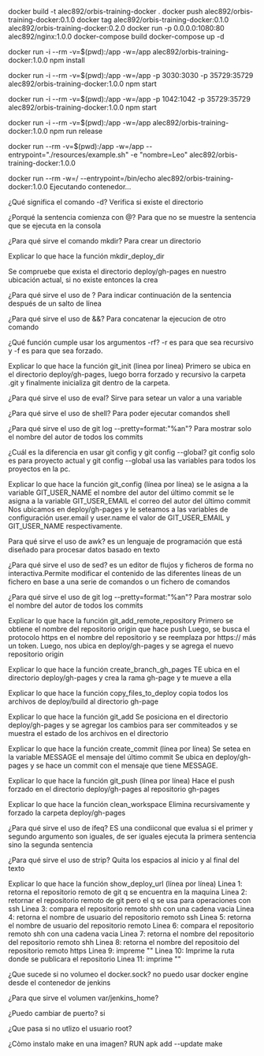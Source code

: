 docker build -t alec892/orbis-training-docker .
docker push alec892/orbis-training-docker:0.1.0
docker tag alec892/orbis-training-docker:0.1.0 alec892/orbis-training-docker:0.2.0
docker run -p 0.0.0.0:1080:80 alec892/nginx:1.0.0
docker-compose build 
docker-compose up -d

docker run -i --rm -v=$(pwd):/app -w=/app  alec892/orbis-training-docker:1.0.0 npm install

docker run -i --rm -v=$(pwd):/app -w=/app -p 3030:3030 -p 35729:35729 alec892/orbis-training-docker:1.0.0 npm start 

docker run -i --rm -v=$(pwd):/app -w=/app -p 1042:1042 -p 35729:35729 alec892/orbis-training-docker:1.0.0 npm start

docker run -i --rm -v=$(pwd):/app -w=/app alec892/orbis-training-docker:1.0.0 npm run release

docker run --rm -v=$(pwd):/app -w=/app --entrypoint="./resources/example.sh" -e "nombre=Leo" alec892/orbis-training-docker:1.0.0

docker run --rm -w=/ --entrypoint=/bin/echo alec892/orbis-training-docker:1.0.0 Ejecutando contenedor...

¿Qué significa el comando -d?
Verifica si existe el directorio 

¿Porqué la sentencia comienza con @?
Para que no se muestre la sentencia que se ejecuta en la consola

¿Para qué sirve el comando mkdir?
Para crear un directorio

Explicar lo que hace la función mkdir_deploy_dir

Se compruebe que exista el directorio deploy/gh-pages en nuestro ubicación actual, si no existe entonces la crea

¿Para qué sirve el uso de \?
Para indicar continuación de la sentencia después de un salto de línea

¿Para qué sirve el uso de &&?
Para concatenar la ejecucion de otro comando

¿Qué función cumple usar los argumentos -rf?
-r es para que sea recursivo y -f es para que sea forzado.

Explicar lo que hace la función git_init (linea por linea)
Primero se ubica en el directorio deploy/gh-pages, luego borra forzado y recursivo la carpeta .git y finalmente inicializa git dentro de la carpeta.

¿Para qué sirve el uso de eval?
Sirve para setear un valor a una variable

¿Para qué sirve el uso de shell?
Para poder ejecutar comandos shell

¿Para qué sirve el uso de git log --pretty=format:"%an"?
Para mostrar solo el nombre del autor de todos los commits

¿Cuál es la diferencia en usar git config y git config --global?
git config solo es para proyecto actual y git config --global usa las variables para todos los proyectos en la pc.

Explicar lo que hace la función git_config (línea por línea)
se le asigna a la variable GIT_USER_NAME el nombre del autor del último commit
se le asigna a la variable GIT_USER_EMAIL el correo del autor del último commit
Nos ubicamos en deploy/gh-pages y le seteamos a las variables de configuración user.email y user.name el valor de GIT_USER_EMAIL y GIT_USER_NAME respectivamente.

Para qué sirve el uso de awk?
es un lenguaje de programación que está diseñado para procesar datos basado en texto

¿Para qué sirve el uso de sed?
es un editor de flujos y ficheros de forma no interactiva.Permite modificar el contenido de las diferentes líneas de un fichero en base a una serie de comandos o un fichero de comandos

¿Para qué sirve el uso de git log --pretty=format:"%an"?
Para mostrar solo el nombre del autor de todos los commits

Explicar lo que hace la función git_add_remote_repository
Primero se obtiene el nombre del repositorio origin que hace push
Luego, se busca el protocolo https en el nombre del repositorio  y se reemplaza por https:// más un token.
Luego, nos ubica en deploy/gh-pages y se agrega el nuevo repositorio origin


Explicar lo que hace la función create_branch_gh_pages 
TE ubica en el directorio deploy/gh-pages y crea la rama gh-page y te mueve a ella

Explicar lo que hace la función copy_files_to_deploy
copia todos los archivos de deploy/build al directorio gh-page


Explicar lo que hace la función git_add 
Se posiciona en el directorio deploy/gh-pages y se agregar los cambios para ser commiteados y se muestra el estado de los archivos en el directorio

Explicar lo que hace la función create_commit (línea por línea)
Se setea en la variable MESSAGE el mensaje del último commit
Se ubica en deploy/gh-pages y se hace un commit con el mensaje que tiene MESSAGE.

Explicar lo que hace la función git_push (línea por línea)
Hace el push forzado en el directorio deploy/gh-pages al repositorio gh-pages

Explicar lo que hace la función clean_workspace
Elimina recursivamente y forzado la carpeta deploy/gh-pages

¿Para qué sirve el uso de ifeq?
ES una condiiconal que evalua si el primer y segundo argumento son iguales, de ser iguales ejecuta la primera sentencia sino la segunda sentencia

¿Para qué sirve el uso de strip?
Quita los espacios al inicio y al final del texto

Explicar lo que hace la función show_deploy_url (línea por línea)
Linea 1: retorna el repositorio remoto de git q se encuentra en la maquina
Linea 2: retornar el repositorio remoto de git pero el q se usa para operaciones con ssh
Linea 3: compara el repositorio remoto shh con una cadena vacia
Linea 4: retorna el nombre de usuario del repositorio remoto ssh
Linea 5: retorna el nombre de usuario del repositorio remoto
Linea 6: compara el repositorio remoto shh con una cadena vacia
Linea 7: retorna el nombre del repositorio del repositorio remoto shh
Linea 8: retorna el nombre del repositoio del repositorio remoto https
Linea 9: impreme ""
Linea 10: Imprime la ruta donde se publicara el repositorio
Linea 11: imprime "" 


¿Que sucede si no volumeo el docker.sock?
no puedo usar docker engine desde el contenedor de jenkins

¿Para que sirve el volumen var/jenkins_home?

¿Puedo cambiar de puerto?
si

¿Que pasa si no utlizo el usuario root?

¿Còmo instalo make en una imagen?
RUN apk add --update make
















